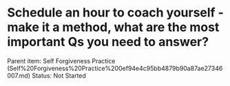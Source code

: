 # Schedule an hour to coach yourself - make it a method, what are the most important Qs you need to answer?

Parent item: Self Forgiveness Practice (Self%20Forgiveness%20Practice%200ef94e4c95bb4879b90a87ae27346007.md)
Status: Not Started